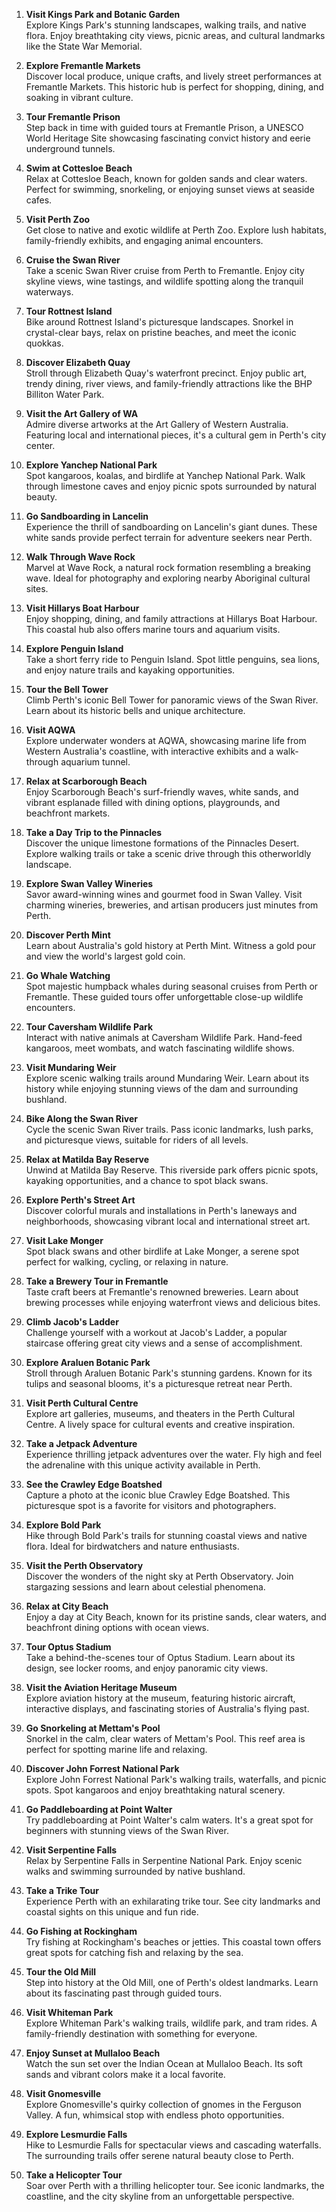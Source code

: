 1. **Visit Kings Park and Botanic Garden**  
Explore Kings Park\'s stunning landscapes, walking trails, and native flora. Enjoy breathtaking city views, picnic areas, and cultural landmarks like the State War Memorial.

2. **Explore Fremantle Markets**  
Discover local produce, unique crafts, and lively street performances at Fremantle Markets. This historic hub is perfect for shopping, dining, and soaking in vibrant culture.

3. **Tour Fremantle Prison**  
Step back in time with guided tours at Fremantle Prison, a UNESCO World Heritage Site showcasing fascinating convict history and eerie underground tunnels.

4. **Swim at Cottesloe Beach**  
Relax at Cottesloe Beach, known for golden sands and clear waters. Perfect for swimming, snorkeling, or enjoying sunset views at seaside cafes.

5. **Visit Perth Zoo**  
Get close to native and exotic wildlife at Perth Zoo. Explore lush habitats, family-friendly exhibits, and engaging animal encounters.

6. **Cruise the Swan River**  
Take a scenic Swan River cruise from Perth to Fremantle. Enjoy city skyline views, wine tastings, and wildlife spotting along the tranquil waterways.

7. **Tour Rottnest Island**  
Bike around Rottnest Island\'s picturesque landscapes. Snorkel in crystal-clear bays, relax on pristine beaches, and meet the iconic quokkas.

8. **Discover Elizabeth Quay**  
Stroll through Elizabeth Quay\'s waterfront precinct. Enjoy public art, trendy dining, river views, and family-friendly attractions like the BHP Billiton Water Park.

9. **Visit the Art Gallery of WA**  
Admire diverse artworks at the Art Gallery of Western Australia. Featuring local and international pieces, it\'s a cultural gem in Perth\'s city center.

10. **Explore Yanchep National Park**  
Spot kangaroos, koalas, and birdlife at Yanchep National Park. Walk through limestone caves and enjoy picnic spots surrounded by natural beauty.

11. **Go Sandboarding in Lancelin**  
Experience the thrill of sandboarding on Lancelin\'s giant dunes. These white sands provide perfect terrain for adventure seekers near Perth.

12. **Walk Through Wave Rock**  
Marvel at Wave Rock, a natural rock formation resembling a breaking wave. Ideal for photography and exploring nearby Aboriginal cultural sites.

13. **Visit Hillarys Boat Harbour**  
Enjoy shopping, dining, and family attractions at Hillarys Boat Harbour. This coastal hub also offers marine tours and aquarium visits.

14. **Explore Penguin Island**  
Take a short ferry ride to Penguin Island. Spot little penguins, sea lions, and enjoy nature trails and kayaking opportunities.

15. **Tour the Bell Tower**  
Climb Perth\'s iconic Bell Tower for panoramic views of the Swan River. Learn about its historic bells and unique architecture.

16. **Visit AQWA**  
Explore underwater wonders at AQWA, showcasing marine life from Western Australia\'s coastline, with interactive exhibits and a walk-through aquarium tunnel.

17. **Relax at Scarborough Beach**  
Enjoy Scarborough Beach\'s surf-friendly waves, white sands, and vibrant esplanade filled with dining options, playgrounds, and beachfront markets.

18. **Take a Day Trip to the Pinnacles**  
Discover the unique limestone formations of the Pinnacles Desert. Explore walking trails or take a scenic drive through this otherworldly landscape.

19. **Explore Swan Valley Wineries**  
Savor award-winning wines and gourmet food in Swan Valley. Visit charming wineries, breweries, and artisan producers just minutes from Perth.

20. **Discover Perth Mint**  
Learn about Australia\'s gold history at Perth Mint. Witness a gold pour and view the world\'s largest gold coin.

21. **Go Whale Watching**  
Spot majestic humpback whales during seasonal cruises from Perth or Fremantle. These guided tours offer unforgettable close-up wildlife encounters.

22. **Tour Caversham Wildlife Park**  
Interact with native animals at Caversham Wildlife Park. Hand-feed kangaroos, meet wombats, and watch fascinating wildlife shows.

23. **Visit Mundaring Weir**  
Explore scenic walking trails around Mundaring Weir. Learn about its history while enjoying stunning views of the dam and surrounding bushland.

24. **Bike Along the Swan River**  
Cycle the scenic Swan River trails. Pass iconic landmarks, lush parks, and picturesque views, suitable for riders of all levels.

25. **Relax at Matilda Bay Reserve**  
Unwind at Matilda Bay Reserve. This riverside park offers picnic spots, kayaking opportunities, and a chance to spot black swans.

26. **Explore Perth\'s Street Art**  
Discover colorful murals and installations in Perth\'s laneways and neighborhoods, showcasing vibrant local and international street art.

27. **Visit Lake Monger**  
Spot black swans and other birdlife at Lake Monger, a serene spot perfect for walking, cycling, or relaxing in nature.

28. **Take a Brewery Tour in Fremantle**  
Taste craft beers at Fremantle\'s renowned breweries. Learn about brewing processes while enjoying waterfront views and delicious bites.

29. **Climb Jacob\'s Ladder**  
Challenge yourself with a workout at Jacob\'s Ladder, a popular staircase offering great city views and a sense of accomplishment.

30. **Explore Araluen Botanic Park**  
Stroll through Araluen Botanic Park\'s stunning gardens. Known for its tulips and seasonal blooms, it\'s a picturesque retreat near Perth.

31. **Visit Perth Cultural Centre**  
Explore art galleries, museums, and theaters in the Perth Cultural Centre. A lively space for cultural events and creative inspiration.

32. **Take a Jetpack Adventure**  
Experience thrilling jetpack adventures over the water. Fly high and feel the adrenaline with this unique activity available in Perth.

33. **See the Crawley Edge Boatshed**  
Capture a photo at the iconic blue Crawley Edge Boatshed. This picturesque spot is a favorite for visitors and photographers.

34. **Explore Bold Park**  
Hike through Bold Park\'s trails for stunning coastal views and native flora. Ideal for birdwatchers and nature enthusiasts.

35. **Visit the Perth Observatory**  
Discover the wonders of the night sky at Perth Observatory. Join stargazing sessions and learn about celestial phenomena.

36. **Relax at City Beach**  
Enjoy a day at City Beach, known for its pristine sands, clear waters, and beachfront dining options with ocean views.

37. **Tour Optus Stadium**  
Take a behind-the-scenes tour of Optus Stadium. Learn about its design, see locker rooms, and enjoy panoramic city views.

38. **Visit the Aviation Heritage Museum**  
Explore aviation history at the museum, featuring historic aircraft, interactive displays, and fascinating stories of Australia\'s flying past.

39. **Go Snorkeling at Mettam\'s Pool**  
Snorkel in the calm, clear waters of Mettam\'s Pool. This reef area is perfect for spotting marine life and relaxing.

40. **Discover John Forrest National Park**  
Explore John Forrest National Park\'s walking trails, waterfalls, and picnic spots. Spot kangaroos and enjoy breathtaking natural scenery.

41. **Go Paddleboarding at Point Walter**  
Try paddleboarding at Point Walter\'s calm waters. It\'s a great spot for beginners with stunning views of the Swan River.

42. **Visit Serpentine Falls**  
Relax by Serpentine Falls in Serpentine National Park. Enjoy scenic walks and swimming surrounded by native bushland.

43. **Take a Trike Tour**  
Experience Perth with an exhilarating trike tour. See city landmarks and coastal sights on this unique and fun ride.

44. **Go Fishing at Rockingham**  
Try fishing at Rockingham\'s beaches or jetties. This coastal town offers great spots for catching fish and relaxing by the sea.

45. **Tour the Old Mill**  
Step into history at the Old Mill, one of Perth\'s oldest landmarks. Learn about its fascinating past through guided tours.

46. **Visit Whiteman Park**  
Explore Whiteman Park\'s walking trails, wildlife park, and tram rides. A family-friendly destination with something for everyone.

47. **Enjoy Sunset at Mullaloo Beach**  
Watch the sun set over the Indian Ocean at Mullaloo Beach. Its soft sands and vibrant colors make it a local favorite.

48. **Visit Gnomesville**  
Explore Gnomesville\'s quirky collection of gnomes in the Ferguson Valley. A fun, whimsical stop with endless photo opportunities.

49. **Explore Lesmurdie Falls**  
Hike to Lesmurdie Falls for spectacular views and cascading waterfalls. The surrounding trails offer serene natural beauty close to Perth.

50. **Take a Helicopter Tour**  
Soar over Perth with a thrilling helicopter tour. See iconic landmarks, the coastline, and the city skyline from an unforgettable perspective.